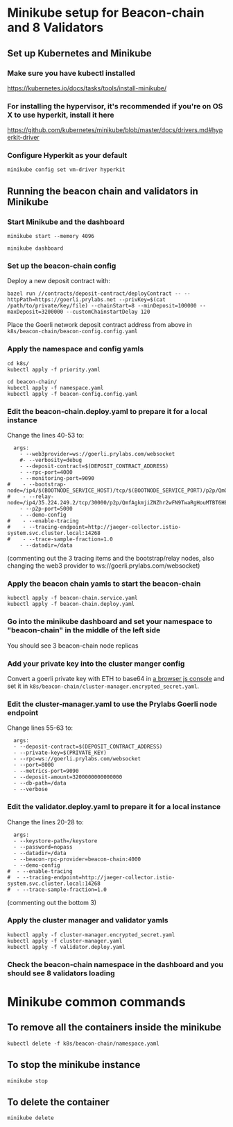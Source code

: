 # Minikube setup for Beacon-chain and 8 Validators

## Set up Kubernetes and Minikube

### Make sure you have kubectl installed

https://kubernetes.io/docs/tasks/tools/install-minikube/

### For installing the hypervisor, it's recommended if you're on OS X to use hyperkit, install it here

https://github.com/kubernetes/minikube/blob/master/docs/drivers.md#hyperkit-driver

### Configure Hyperkit as your default

`minikube config set vm-driver hyperkit`

## Running the beacon chain and validators in Minikube

### Start Minikube and the dashboard

`minikube start --memory 4096`

`minikube dashboard`

### Set up the beacon-chain config

Deploy a new deposit contract with:

```
bazel run //contracts/deposit-contract/deployContract -- --httpPath=https://goerli.prylabs.net --privKey=$(cat /path/to/private/key/file) --chainStart=8 --minDeposit=100000 --maxDeposit=3200000 --customChainstartDelay 120
```

Place the Goerli network deposit contract address from above in `k8s/beacon-chain/beacon-config.config.yaml`

### Apply the namespace and config yamls

```
cd k8s/
kubectl apply -f priority.yaml

cd beacon-chain/
kubectl apply -f namespace.yaml
kubectl apply -f beacon-config.config.yaml
```

### Edit the beacon-chain.deploy.yaml to prepare it for a local instance

Change the lines 40-53 to:

```
  args:
    - --web3provider=ws://goerli.prylabs.com/websocket
    #- --verbosity=debug
    - --deposit-contract=$(DEPOSIT_CONTRACT_ADDRESS)
    - --rpc-port=4000
    - --monitoring-port=9090
#    - --bootstrap-node=/ip4/$(BOOTNODE_SERVICE_HOST)/tcp/$(BOOTNODE_SERVICE_PORT)/p2p/QmQEe7o6hKJdGdSkJRh7WJzS6xrex5f4w2SPR6oWbJNriw
#    - --relay-node=/ip4/35.224.249.2/tcp/30000/p2p/QmfAgkmjiZNZhr2wFN9TwaRgHouMTBT6HELyzE5A3BT2wK
    - --p2p-port=5000
    - --demo-config
#    - --enable-tracing
#    - --tracing-endpoint=http://jaeger-collector.istio-system.svc.cluster.local:14268
#    - --trace-sample-fraction=1.0
    - --datadir=/data
```

(commenting out the 3 tracing items and the bootstrap/relay nodes, also changing the web3 provider to ws://goerli.prylabs.com/websocket)

### Apply the beacon chain yamls to start the beacon-chain

```
kubectl apply -f beacon-chain.service.yaml
kubectl apply -f beacon-chain.deploy.yaml
```

### Go into the minikube dashboard and set your namespace to "beacon-chain" in the middle of the left side

You should see 3 beacon-chain node replicas

### Add your private key into the cluster manger config

Convert a goerli private key with ETH to base64 in [a browser js console](https://stackoverflow.com/questions/246801/how-can-you-encode-a-string-to-base64-in-javascript) and set it in `k8s/beacon-chain/cluster-manager.encrypted_secret.yaml`.

### Edit the cluster-manager.yaml to use the Prylabs Goerli node endpoint

Change lines 55-63 to:

```
  args:
  - --deposit-contract=$(DEPOSIT_CONTRACT_ADDRESS)
  - --private-key=$(PRIVATE_KEY)
  - --rpc=ws://goerli.prylabs.com/websocket
  - --port=8000
  - --metrics-port=9090
  - --deposit-amount=3200000000000000
  - --db-path=/data
  - --verbose
```

### Edit the validator.deploy.yaml to prepare it for a local instance

Change the lines 20-28 to:

```
  args:
  - --keystore-path=/keystore
  - --password=nopass
  - --datadir=/data
  - --beacon-rpc-provider=beacon-chain:4000
  - --demo-config
#  - --enable-tracing
#  - --tracing-endpoint=http://jaeger-collector.istio-system.svc.cluster.local:14268
#  - --trace-sample-fraction=1.0
```

(commenting out the bottom 3)

### Apply the cluster manager and validator yamls

```
kubectl apply -f cluster-manager.encrypted_secret.yaml
kubectl apply -f cluster-manager.yaml
kubectl apply -f validator.deploy.yaml
```

### Check the beacon-chain namespace in the dashboard and you should see 8 validators loading

# Minikube common commands

## To remove all the containers inside the minikube

`kubectl delete -f k8s/beacon-chain/namespace.yaml`

## To stop the minikube instance

`minikube stop`

## To delete the container

`minikube delete`
